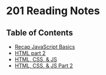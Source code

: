 # 201 Reading Notes

## Table of Contents

* [Recap JavaScript Basics](201/Recap.md)
* [HTML part 2](201/htmlctd201.md)
* [HTML, CSS, & JS](201/htmlCssJs.md)
* [HTML, CSS, & JS Part 2](201/htmlCssJsPt2.md)